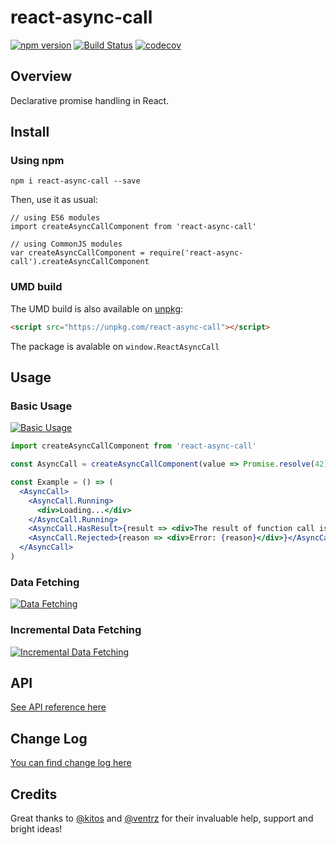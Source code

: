 # react-async-call

[![npm version](https://badge.fury.io/js/react-async-call.svg)](https://badge.fury.io/js/react-async-call)
[![Build Status](https://travis-ci.org/kuzn-ilya/react-async-call.svg?branch=master)](https://travis-ci.org/kuzn-ilya/react-async-call.svg)
[![codecov](https://codecov.io/gh/kuzn-ilya/react-async-call/branch/master/graph/badge.svg)](https://codecov.io/gh/kuzn-ilya/react-async-call)

## Overview

Declarative promise handling in React.

## Install

### Using npm

`npm i react-async-call --save`

Then, use it as usual:

```JS
// using ES6 modules
import createAsyncCallComponent from 'react-async-call'

// using CommonJS modules
var createAsyncCallComponent = require('react-async-call').createAsyncCallComponent
```

### UMD build

The UMD build is also available on [unpkg](https:/unpkg.com):

```HTML
<script src="https://unpkg.com/react-async-call"></script>
```

The package is avalable on `window.ReactAsyncCall`

## Usage

### Basic Usage

[![Basic Usage](https://codesandbox.io/static/img/play-codesandbox.svg)](https://codesandbox.io/s/y7349vl4oj)

```jsx
import createAsyncCallComponent from 'react-async-call'

const AsyncCall = createAsyncCallComponent(value => Promise.resolve(42))

const Example = () => (
  <AsyncCall>
    <AsyncCall.Running>
      <div>Loading...</div>
    </AsyncCall.Running>
    <AsyncCall.HasResult>{result => <div>The result of function call is {result}</div>}</AsyncCall.HasResult>
    <AsyncCall.Rejected>{reason => <div>Error: {reason}</div>}</AsyncCall.Rejected>
  </AsyncCall>
)
```

### Data Fetching

[![Data Fetching](https://codesandbox.io/static/img/play-codesandbox.svg)](https://codesandbox.io/s/vn8qmr43yy)

### Incremental Data Fetching

[![Incremental Data Fetching](https://codesandbox.io/static/img/play-codesandbox.svg)](https://codesandbox.io/s/mzzvlmj65y)

## API

[See API reference here](https://github.com/kuzn-ilya/react-async-call/blob/master/docs/API.md)

## Change Log

[You can find change log here](https://github.com/kuzn-ilya/react-async-call/blob/master/docs/CHANGELOG.md)

## Credits

Great thanks to [@kitos](https://github.com/kitos) and [@ventrz](https://github.com/ventrz) for their invaluable help, support and bright ideas!
